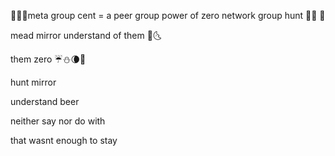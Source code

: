 🌷🥀🪻meta group cent = a peer group power of zero network group hunt 🪷🌺 🌚

mead mirror understand of them 🌚🌜

them zero 
         ☔️⛄️🌘🥀

hunt mirror 

understand beer

neither say nor do with 

that wasnt enough to stay
